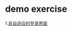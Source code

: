 # demo exercise

1.[非自适应的登录界面](https://github.com/booblulu/demo/tree/master/%E4%B8%8D%E6%88%90%E7%86%9F%E7%9A%84%E7%99%BB%E5%BD%95%E7%95%8C%E9%9D%A2)  
